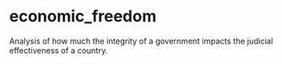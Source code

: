 # economic_freedom
Analysis of how much the integrity of a government impacts the judicial effectiveness of a country.
